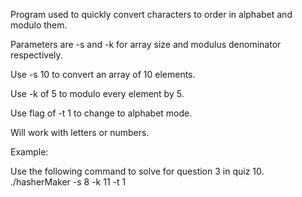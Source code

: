 Program used to quickly convert characters to order in alphabet and modulo them.

Parameters are -s and -k for array size and modulus denominator respectively.

Use -s 10 to convert an array of 10 elements.

Use -k of 5 to modulo every element by 5.

Use flag of -t 1 to change to alphabet mode.

Will work with letters or numbers.

Example:

Use the following command to solve for question 3 in quiz 10.
./hasherMaker -s 8 -k 11 -t 1
